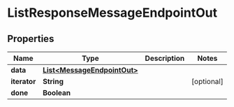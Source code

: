 

# ListResponseMessageEndpointOut


## Properties

| Name | Type | Description | Notes |
|------------ | ------------- | ------------- | -------------|
|**data** | [**List&lt;MessageEndpointOut&gt;**](MessageEndpointOut.md) |  |  |
|**iterator** | **String** |  |  [optional] |
|**done** | **Boolean** |  |  |



